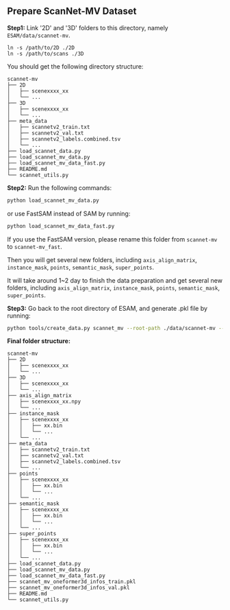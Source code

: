 ## Prepare ScanNet-MV Dataset
**Step1:** Link '2D' and '3D' folders to this directory, namely `ESAM/data/scannet-mv`.
```
ln -s /path/to/2D ./2D
ln -s /path/to/scans ./3D
```

You should get the following directory structure:
```
scannet-mv
├── 2D
│   ├── scenexxxx_xx
│   └── ... 
├── 3D
│   ├── scenexxxx_xx   
│   └── ...
├── meta_data
│   ├── scannetv2_train.txt
│   ├── scannetv2_val.txt
│   ├── scannetv2_labels.combined.tsv
│   └── ...
├── load_scannet_data.py
├── load_scannet_mv_data.py
├── load_scannet_mv_data_fast.py
├── README.md
└── scannet_utils.py
```

**Step2:** Run the following commands:
```bash
python load_scannet_mv_data.py
```
or use FastSAM instead of SAM by running:
```bash
python load_scannet_mv_data_fast.py
```
If you use the FastSAM version, please rename this folder from `scannet-mv` to `scannet-mv_fast`.

Then you will get several new folders, including `axis_align_matrix`, `instance_mask`, `points`, `semantic_mask`, `super_points`.

It will take around 1~2 day to finish the data preparation and get several new folders, including `axis_align_matrix`, `instance_mask`, `points`, `semantic_mask`, `super_points`.

**Step3:** Go back to the root directory of ESAM, and generate .pkl file by running:
```bash
python tools/create_data.py scannet_mv --root-path ./data/scannet-mv --out-dir ./data/scannet-mv --extra-tag scannet_mv
```

**Final folder structure:**
``` 
scannet-mv
├── 2D
│   ├── scenexxxx_xx
│   └── ... 
├── 3D
│   ├── scenexxxx_xx   
│   └── ...
├── axis_align_matrix
│   ├── scenexxxx_xx.npy
│   └── ...
├── instance_mask
│   ├── scenexxxx_xx
│   │   ├── xx.bin
│   │   └── ...
│   └── ...
├── meta_data
│   ├── scannetv2_train.txt
│   ├── scannetv2_val.txt
│   ├── scannetv2_labels.combined.tsv
│   └── ...
├── points
│   ├── scenexxxx_xx
│   │   ├── xx.bin
│   │   └── ...
│   └── ...
├── semantic_mask
│   ├── scenexxxx_xx
│   │   ├── xx.bin
│   │   └── ...
│   └── ...
├── super_points
│   ├── scenexxxx_xx
│   │   ├── xx.bin
│   │   └── ...
│   └── ...
├── load_scannet_data.py
├── load_scannet_mv_data.py
├── load_scannet_mv_data_fast.py
├── scannet_mv_oneformer3d_infos_train.pkl
├── scannet_mv_oneformer3d_infos_val.pkl
├── README.md
└── scannet_utils.py
```
